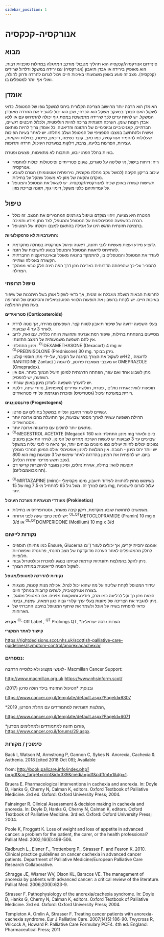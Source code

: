 ```yaml
---
sidebar_position: 1
---
```


# אנורקסיה-קכקסיה


## מבוא

סינדרום אנורקסיה/קכקסיה הוא תהליך מטבולי מורכב המתגלה במחלות סופניות רבות. הוא מאופיין בירידה או אבדן תיאבון (אנורקסיה) עם ירידה במשקל ודלדול שרירים (קכקסיה). מצב זה פוגע באופן משמעותי באיכות חיים ויכול לגרום לחרדה ודחק לחולה, ואולי אף יותר למטפלים בו.
## אומדן
האומדן הוא הרבה יותר מחישוב הצריכה הקלורית ביחס למשקל גופו של המטופל. כדאי לשקול האם הצורך במעקב משקל הוא הכרחי, שכן הוא יכול להגביר את החרדה מאובדן המשקל. יש להיות ערים לכך שירידה מתמשכת במסת גוף יכולה להתרחש עם או ללא אבדן רקמת שומן.
הערכה תזונתית צריכה להיות הוליסטית, ולכלול היבטים רגשיים, חברתיים, קוגניטיביים וביוכימיים של התזונה והדיאטה. כל אומדן צריך להיות מותאם אישית ולהתחשב במצבו הספציפי של המטופל ושלב מחלתו.
יש לאתר בעיות הפיכות שעלולות להחמיר אנורקסיה, כמו כאב, קוצר נשימה, דיכאון, מיימת, בחילות והקאות, עצירות, הפרעות בליעה, צרבת, דלקות במערכת העיכול, חרדה ותרופות.

בעיות בחלל הפה: יובש, תותבות לא מתאימות, פצעים ופטרת.
-	ריח: ריחות בישול, אי שליטה על סוגרים, נגעים פטרייתיים ופיסטולות יכולות להחמיר אנורקסיה.
-	עיכוב בריקון הקיבה (למשל עקב מחלה מקומית, נוירופתיה אוטונומית) הגורם לשובע מוקדם והקאה של מזון לא מעוכל שמקל על בחילות.
-	תשישות קשורה באופן שכיח לאנורקסיה/קכקסיה.
יש לשאול את המטופל והמטפל על עמדותיהם כלפי משקל, דימוי גוף, תזונה וצריכת מזון.


## טיפול
-	המטרה היא מניעה, זיהוי מוקדם וטיפול בגורמים המחמירים את המצב. זה כולל הכרה בהשפעה הפסיכולוגית על המטופל והמטפל, לצד מתן מידע ותמיכה.
-	בתמיכה תזונתית הדגש הינו על אכילה בהתאם למצבו ויכולתו של המטופל.

**התערבויות לא פרמקולוגיות:**
-	להציע מידע ועצות מעשיות לגבי תזונה, דיאטה וניהול אנורקסיה במחלה מתקדמת. 
-	להתייחס לדאגות המטופל והמטפל בנוגע לחשיבות של הזנה.
-	לעודד את המטופל והמטפלים בו, להתמקד בהנאה מאוכל ובאינטראקציה החברתית הקשורה באכילה ושתייה. 
-	להסביר על-כך שהפחתה הדרגתית בצריכת מזון דרך הפה הינה חלק טבעי ממהלך המחלה.

###  טיפול תרופתי 
לתרופות הבאות תועלת מוגבלת או זמנית, אך כדאי לשקול אותן בשל היתכנות של שיפור באיכות חיים.       יש לקחת בחשבון את תופעות הלוואי הפוטנציאליות והסיכונים של התרופה בעת מתן ההמלצה. 

**סטרואידים (Corticosteroids)**
-	בעלי השפעה ידועה של שיפור תיאבון לטווח קצר. השפעתם מהירה, אך נוטה לרדת לאחר 3 עד 4 שבועות.
-	מסייעים בהפחתת בחילות, שיפור רמת אנרגיה ותחושת רווחה כללית. עם זאת, לרוב אין להם השפעה משמעותית על המצב התזונתי.
-	מינון התחלתי: <sup>OL</sup>DEXAMETHASONE (Dexacort) 4 mg  או <sup>OL</sup>PREDNISOLONE (Prednisone) 30 mg. ניתן בבוקר.
-	יש לשקול את הצורך בהגנה על הקיבה, על-ידי מתן חוסמי קולטןH2 , לדוגמה RANITIDINE Zantac) ) או מעכבי משאבת פרוטון, לדוגמה OMEPRAZOLE (Omepradex). 
-	מתן לשבוע אחד ואם עוזר, הפחתה הדרגתית למינון היעיל הנמוך ביותר.                                      אם אין השפעה, יש להפסיק.
-	יש להעריך השפעה ולעדכן מינון באופן שגרתי.
-	תופעות לוואי: אגירת נוזלים , פטרת, חולשת שרירים (מיופתיה), נדודי שינה, דלקת רירית במערכת עיכול (גסטריטיס) וסוכרת הנגרמת על ידי סטרואידים.

**פְּרוֹגֶסְטֵוֶגֶֶנים (Progestogens)**
-	עשויים לעורר תיאבון ועלייה במשקל בחולים עם סרטן.
-	תחילת השפעה עשויה לארוך מספר שבועות, אך התועלת מהם ארוכה יותר מסטרואידים.
-	מתאים יותר לחולים עם פרוגנוזה ארוכה יותר.
-	<sup>OL</sup>MEGESTROL ACETATE (Megace): מינון התחלתי הוא 160 mg ביום ולאחר שבועיים עד 3 שבועות יש לעשות הערכה מחדש של המינון. לגירוי התיאבון מינונים נמוכים יכולים להיות יעילים כמו מינונים גבוהים יותר, אך נראה כי לגבי עליה במשקל יש יותר יחס מינון - תגובה. אין המלצות למינון אופטימלי אולם המינון המרבי מומלץ הוא 800 mg ביום. יש להפחית את המינון בהדרגה לאחר שימוש של 3 שבועות (עקב חשש מדיכוי יותרת הכליה).
-	תופעות לוואי: בחילה, אגירת נוזלים, וסיכון מוגבר להיווצרות קרישי דם (תרומבואמבוליזם).
* <sup>OL</sup>MIRTAZAPINE (miro)- בשימוש מחוץ להתוויה לעידוד תיאבון, מינוו מקסימלי של  15 mg ביום לצורך זה. מעל גיל 65 להתחיל מ-7.5 mg, עלול לגרום לישנוניות יתר. 

**מעודדי תנועתיות מערכת העיכול   (Prokinetics)**
-	משמשים לתחושת שובע מוקדמת, ריקון קיבה מאוחר, גסטרופרזיס או בחילות.
-	יש לתת כחצי שעה לפני ארוחה: <sup>OL,QT</sup>METOCLOPRAMIDE (Pramin) 10 mg x 3/d                              או <sup>OL,QT</sup>DOMPERIDONE (Motilium) 10 mg x 3/d 

### נקודות ליישום
-	תוספים (כמו פחיות Ensure, Glucerna וכו') אומנם יחסית יקרים, אך יכולים לעזור לחלק מהמטופלים לאחר הערכה מדוקדקת של מצב תזונתי, פרוגנוזה ואפשרויות חלופיות.
-	ניתן להקל בהמלצות תזונתיות קודמות שניתנו בנוגע לסוכרת וכולסטרול גבוה.
-	לשקול הפניה לדיאטנית במידת הצורך.

**נקודות להדרכה למטופל/מטפל**
-	עידוד המטופל לקחת שליטה על מה שהוא יכול לנהל. אכילת מנות קטנות, מוצגות בצורה אטרקטיבית, לעתים קרובות במהלך היום.
-	הצעת מזון רך וקל לבליעה כמו מרק, פודינג ומשקאות מזינים. אם המטופל מסוגל, ניתן להגביר את הצריכה של מזונות בעלי ערך קלורי גבוה כגון חמאה, שמנת, גבינה.
-	כדאי להפחית בשיח על אוכל ולשמר את שיתוף המטופל  בהיבט החברתי של הארוחות.

**מקרא**
<sup>OL</sup> Off Label , <sup>QT</sup> Prolongs QT, *הערות גרסה ישראלית

**קישור לאתר המקורי**

https://rightdecisions.scot.nhs.uk/scottish-palliative-care-guidelines/symptom-control/anorexiacachexia/

### נספחים:
לאנשי מקצוע ולאוכלוסייה הרחבה- Macmillan Cancer Support:

 http://www.macmillan.org.uk https://www.nhsinform.scot/

ובנוסף:
*הטיפול התזונתי בילד חולה סרטן (2017)

https://www.cancer.org.il/template/default.aspx?PageId=6307

*המלצות תזונתיות למתמודדים עם מחלת הסרטן, 2019,

https://www.cancer.org.il/template/default.aspx?PageId=6071

*פורום תזונה למתמודדים ולמחלימים מסרטן,
 https://www.cancer.org.il/forums/29.aspx.

### סימוכין / מקורות
Back I, Watson M, Armstrong P, Gannon C, Sykes N. Anorexia, Cachexia & Asthenia. 2018 [cited 2018 Oct 09]; Available 

from: http://book.pallcare.info/index.php?p=pdf&op_target=print&id=339&media=pdf&pdffmt=1&dg=1.

Bruera E. Pharmacological interventions in cachexia and anorexia. In: Doyle D, Hanks G, Cherny N, Calman K, editors. Oxford Textbook of Palliative Medicine. 3rd ed. Oxford: Oxford University Press; 2004.

Fainsinger R. Clinical Assessment & decision making in cachexia and anorexia. In: Doyle D, Hanks G, Cherny N, Calman K, editors. Oxford Textbook of Palliative Medicine. 3rd ed. Oxford: Oxford University Press; 2004.

Poole K, Froggatt K. Loss of weight and loss of appetite in advanced cancer: a problem for the patient, the carer, or the health professional? Palliat Med. 2002;16(6):499-506.

Radbruch L., Elsner F., Trottenberg P., Strasser F. and Fearon K. 2010. Clinical practice guidelines on cancer cachexia in advanced cancer patients. Department of Palliative Medicine/European Palliative Care Research Collaborative.

Shragge JE, Wismer WV, Olson KL, Baracos VE. The management of anorexia by patients with advanced cancer: a critical review of the literature. Palliat Med. 2006;20(6):623-9.

Strasser F. Pathophysiology of the anorexia/cachexia syndrome. In: Doyle D, Hanks G, Cherny N, Calman K, editors. Oxford Textbook of Palliative Medicine. 3rd ed. Oxford: Oxford University Press; 2004.

Templeton A, Omlin A, Strasser F. Treating cancer patients with anorexia-cachexia syndrome. Eur J Palliative Care. 2007;14(5):186-90.
Twycross R, Wilcock A, Howard P. Palliative Care Formulary PCF4. 4th ed. England: Pharmaceutical Press; 2011.

